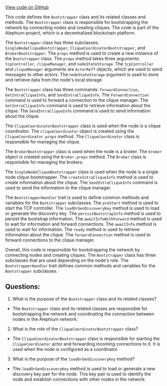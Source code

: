 [View code on GitHub](https://github.com/alephium/alephium/flow/src/main/scala/org/alephium/flow/network/Bootstrapper.scala)

This code defines the `Bootstrapper` class and its related classes and methods. The `Bootstrapper` class is responsible for bootstrapping the network by connecting nodes and creating cliques. The code is part of the Alephium project, which is a decentralized blockchain platform.

The `Bootstrapper` class has three subclasses: `SingleNodeCliqueBootstrapper`, `CliqueCoordinatorBootstrapper`, and `BrokerBootstrapper`. The `props` method is used to create a new instance of the `Bootstrapper` class. The `props` method takes three arguments: `tcpController`, `cliqueManager`, and `nodeStateStorage`. The `tcpController` and `cliqueManager` arguments are `ActorRefT` objects, which are used to send messages to other actors. The `nodeStateStorage` argument is used to store and retrieve data from the node's local storage.

The `Bootstrapper` class has three commands: `ForwardConnection`, `GetIntraCliqueInfo`, and `SendIntraCliqueInfo`. The `ForwardConnection` command is used to forward a connection to the clique manager. The `GetIntraCliqueInfo` command is used to retrieve information about the clique. The `SendIntraCliqueInfo` command is used to send information about the clique.

The `CliqueCoordinatorBootstrapper` class is used when the node is a clique coordinator. The `cliqueCoordinator` object is created using the `CliqueCoordinator.props` method. The `CliqueCoordinator` class is responsible for managing the clique.

The `BrokerBootstrapper` class is used when the node is a broker. The `broker` object is created using the `Broker.props` method. The `Broker` class is responsible for managing the brokers.

The `SingleNodeCliqueBootstrapper` class is used when the node is a single node clique bootstrapper. The `createIntraCliqueInfo` method is used to create information about the clique. The `SendIntraCliqueInfo` command is used to send the information to the clique manager.

The `BootstrapperHandler` trait is used to define common methods and variables for the `Bootstrapper` subclasses. The `preStart` method is used to start the TCP controller. The `loadOrGenDiscoveryKey` method is used to load or generate the discovery key. The `persistBootstrapInfo` method is used to persist the bootstrap information. The `awaitInfoWithForward` method is used to wait for information and forward connections. The `awaitInfo` method is used to wait for information. The `ready` method is used to retrieve information about the clique. The `forwardConnection` method is used to forward connections to the clique manager.

Overall, this code is responsible for bootstrapping the network by connecting nodes and creating cliques. The `Bootstrapper` class has three subclasses that are used depending on the node's role. The `BootstrapperHandler` trait defines common methods and variables for the `Bootstrapper` subclasses.
## Questions: 
 1. What is the purpose of the `Bootstrapper` class and its related classes?
- The `Bootstrapper` class and its related classes are responsible for bootstrapping the network and coordinating the connection between nodes in the Alephium network.

2. What is the role of the `CliqueCoordinatorBootstrapper` class?
- The `CliqueCoordinatorBootstrapper` class is responsible for starting the `CliqueCoordinator` actor and forwarding incoming connections to it. It is used when the node is configured as a coordinator.

3. What is the purpose of the `loadOrGenDiscoveryKey` method?
- The `loadOrGenDiscoveryKey` method is used to load or generate a new discovery key pair for the node. This key pair is used to identify the node and establish connections with other nodes in the network.